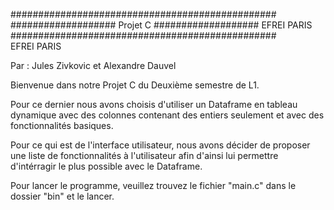 ################################################                                             
################### Projet C ###################                                  EFREI PARIS
################################################                                             
EFREI PARIS

Par : Jules Zivkovic et Alexandre Dauvel

Bienvenue dans notre Projet C du Deuxième semestre de L1.

Pour ce dernier nous avons choisis d'utiliser un Dataframe en tableau dynamique avec des colonnes 
contenant des entiers seulement et avec des fonctionnalités basiques.

Pour ce qui est de l'interface utilisateur, nous avons décider de proposer une liste de fonctionnalités
à l'utilisateur afin d'ainsi lui permettre d'intérragir le plus possible avec le Dataframe.

Pour lancer le programme, veuillez trouvez le fichier "main.c" dans le dossier "bin" et le lancer.
